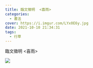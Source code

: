 ```yaml
---
title: 臨文徵明  <喜雨>
categories:
  - 書法
cover: https://i.imgur.com/LYx0E6y.jpg
date: 2021-10-10 21:34:31
tags:
  - 行草
---
```


臨文徵明  <喜雨>

![](https://i.imgur.com/LYx0E6y.jpg)
